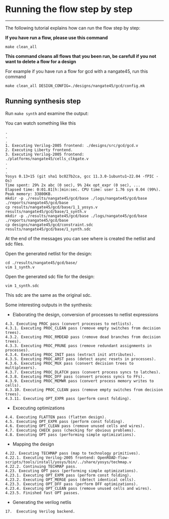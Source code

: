 # Running the flow step by step

---

The following tutorial explains how can run the flow step by step:


**If you have run a flow, please use this command**

```shell
make clean_all
```
**This command cleans all flows that you been run, be carefull if you not want to delete a flow for a design**

For example if you have run a flow for gcd with a nangate45, run this command

```shell
make clean_all DESIGN_CONFIG=./designs/nangate45/gcd/config.mk
```

## Running synthesis step

Run `make synth` and examine the output:

You can watch something like this

```
.
.
.
1. Executing Verilog-2005 frontend: ./designs/src/gcd/gcd.v
2. Executing Liberty frontend.
3. Executing Verilog-2005 frontend: ./platforms/nangate45/cells_clkgate.v
.
.
.
Yosys 0.13+15 (git sha1 bc027b2ca, gcc 11.3.0-1ubuntu1~22.04 -fPIC -Os)
Time spent: 29% 2x abc (0 sec), 9% 24x opt_expr (0 sec), ...
Elapsed time: 0:01.81[h:]min:sec. CPU time: user 1.76 sys 0.04 (99%). Peak memory: 33800KB.
mkdir -p ./results/nangate45/gcd/base ./logs/nangate45/gcd/base ./reports/nangate45/gcd/base
cp results/nangate45/gcd/base/1_1_yosys.v results/nangate45/gcd/base/1_synth.v
mkdir -p ./results/nangate45/gcd/base ./logs/nangate45/gcd/base ./reports/nangate45/gcd/base
cp designs/nangate45/gcd/constraint.sdc results/nangate45/gcd/base/1_synth.sdc
```

At the end of the messages you can see where is created the netlist and sdc files.

Open the generated netlist for the design:

```shell
cd ./results/nangate45/gcd/base/
vim 1_synth.v
```

Open the generated sdc file for the design:

```shell
vim 1_synth.sdc
```
This sdc are the same as the original sdc.

Some interesting outputs in the synthesis:

- Elaborating the design, conversion of processes to netlist expressions
```
4.3. Executing PROC pass (convert processes to netlists).
4.3.1. Executing PROC_CLEAN pass (remove empty switches from decision trees).
4.3.2. Executing PROC_RMDEAD pass (remove dead branches from decision trees).
4.3.3. Executing PROC_PRUNE pass (remove redundant assignments in processes).
4.3.4. Executing PROC_INIT pass (extract init attributes).
4.3.5. Executing PROC_ARST pass (detect async resets in processes).
4.3.6. Executing PROC_MUX pass (convert decision trees to multiplexers).
4.3.7. Executing PROC_DLATCH pass (convert process syncs to latches).
4.3.8. Executing PROC_DFF pass (convert process syncs to FFs).
4.3.9. Executing PROC_MEMWR pass (convert process memory writes to cells).
4.3.10. Executing PROC_CLEAN pass (remove empty switches from decision trees).
4.3.11. Executing OPT_EXPR pass (perform const folding).
```

- Excecuting optimizations
```
4.4. Executing FLATTEN pass (flatten design).
4.5. Executing OPT_EXPR pass (perform const folding).
4.6. Executing OPT_CLEAN pass (remove unused cells and wires).
4.7. Executing CHECK pass (checking for obvious problems).
4.8. Executing OPT pass (performing simple optimizations).
```

- Mapping the design
```
4.22. Executing TECHMAP pass (map to technology primitives).
4.22.1. Executing Verilog-2005 frontend: OpenROAD-flow-scripts/tools/install/yosys/bin/../share/yosys/techmap.v
4.22.2. Continuing TECHMAP pass.
4.23. Executing OPT pass (performing simple optimizations).
4.23.1. Executing OPT_EXPR pass (perform const folding).
4.23.2. Executing OPT_MERGE pass (detect identical cells).
4.23.3. Executing OPT_DFF pass (perform DFF optimizations).
4.23.4. Executing OPT_CLEAN pass (remove unused cells and wires).
4.23.5. Finished fast OPT passes.
```

- Generating the verilog netlis
```
17.  Executing Verilog backend.
```